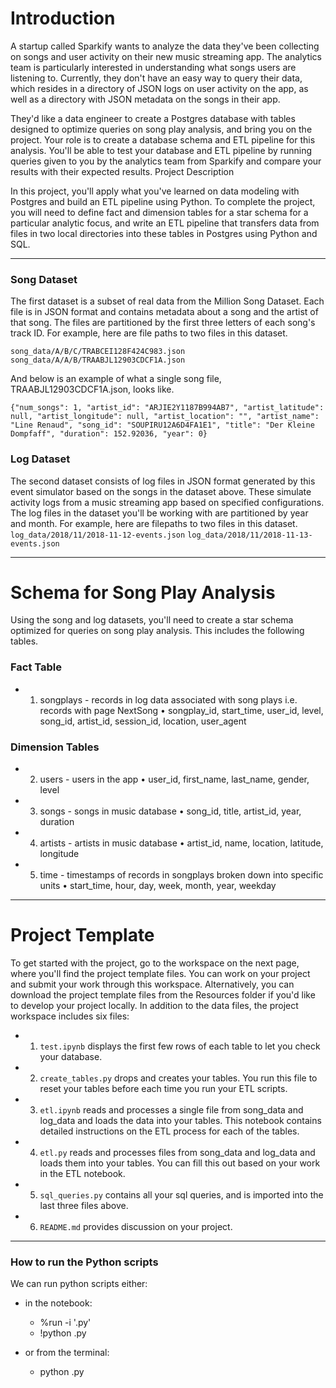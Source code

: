 # Introduction

A startup called Sparkify wants to analyze the data they've been collecting on songs and user activity on their new music streaming app. The analytics team is particularly interested in understanding what songs users are listening to. Currently, they don't have an easy way to query their data, which resides in a directory of JSON logs on user activity on the app, as well as a directory with JSON metadata on the songs in their app.

They'd like a data engineer to create a Postgres database with tables designed to optimize queries on song play analysis, and bring you on the project. Your role is to create a database schema and ETL pipeline for this analysis. You'll be able to test your database and ETL pipeline by running queries given to you by the analytics team from Sparkify and compare your results with their expected results.
Project Description

In this project, you'll apply what you've learned on data modeling with Postgres and build an ETL pipeline using Python. To complete the project, you will need to define fact and dimension tables for a star schema for a particular analytic focus, and write an ETL pipeline that transfers data from files in two local directories into these tables in Postgres using Python and SQL.

***

### Song Dataset

The first dataset is a subset of real data from the Million Song Dataset. Each file is in JSON format and contains metadata about a song and the artist of that song. The files are partitioned by the first three letters of each song's track ID. For example, here are file paths to two files in this dataset.

```song_data/A/B/C/TRABCEI128F424C983.json```
```song_data/A/A/B/TRAABJL12903CDCF1A.json```

And below is an example of what a single song file, TRAABJL12903CDCF1A.json, looks like.

```{"num_songs": 1, "artist_id": "ARJIE2Y1187B994AB7", "artist_latitude": null, "artist_longitude": null, "artist_location": "", "artist_name": "Line Renaud", "song_id": "SOUPIRU12A6D4FA1E1", "title": "Der Kleine Dompfaff", "duration": 152.92036, "year": 0}```

### Log Dataset

The second dataset consists of log files in JSON format generated by this event simulator based on the songs in the dataset above. These simulate activity logs from a music streaming app based on specified configurations.
The log files in the dataset you'll be working with are partitioned by year and month. For example, here are filepaths to two files in this dataset.
```log_data/2018/11/2018-11-12-events.json```
```log_data/2018/11/2018-11-13-events.json```

***

# Schema for Song Play Analysis

Using the song and log datasets, you'll need to create a star schema optimized for queries on song play analysis. This includes the following tables.

### Fact Table

- 1. songplays - records in log data associated with song plays i.e. records with page NextSong
  • songplay_id, start_time, user_id, level, song_id, artist_id, session_id, location, user_agent
  
### Dimension Tables

- 2. users - users in the app
  • user_id, first_name, last_name, gender, level
- 3. songs - songs in music database
  • song_id, title, artist_id, year, duration
- 4. artists - artists in music database
  • artist_id, name, location, latitude, longitude
- 5. time - timestamps of records in songplays broken down into specific units
  • start_time, hour, day, week, month, year, weekday

***

# Project Template

To get started with the project, go to the workspace on the next page, where you'll find the project template files. You can work on your project and submit your work through this workspace. Alternatively, you can download the project template files from the Resources folder if you'd like to develop your project locally.
In addition to the data files, the project workspace includes six files:
- 1. ```test.ipynb``` displays the first few rows of each table to let you check your database.
- 2. ```create_tables.py``` drops and creates your tables. You run this file to reset your tables before each time you run your ETL scripts.
- 3. ```etl.ipynb``` reads and processes a single file from song_data and log_data and loads the data into your tables. This notebook contains detailed instructions on the ETL process for each of the tables.
- 4. ```etl.py``` reads and processes files from song_data and log_data and loads them into your tables. You can fill this out based on your work in the ETL notebook.
- 5. ```sql_queries.py``` contains all your sql queries, and is imported into the last three files above.
- 6. ```README.md``` provides discussion on your project.

*** 

### How to run the Python scripts
We can run python scripts either:
- in the notebook:
    - %run -i '<filename>.py'
    - !python <filename>.py

- or from the terminal:
    - python <filename>.py

